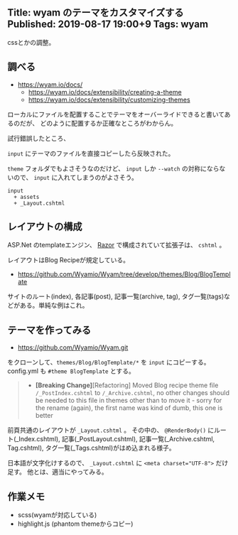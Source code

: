 Title: wyam のテーマをカスタマイズする
Published: 2019-08-17 19:00+9
Tags: wyam
---
cssとかの調整。

## 調べる

* https://wyam.io/docs/
  * https://wyam.io/docs/extensibility/creating-a-theme
  * https://wyam.io/docs/extensibility/customizing-themes

ローカルにファイルを配置することでテーマをオーバーライドできると書いてあるのだが、
どのように配置するか正確なところがわからん。

試行錯誤したところ、

`input` にテーマのファイルを直接コピーしたら反映された。

`theme` フォルダでもよさそうなのだけど、 `input` しか `--watch` の対称にならないので、
`input` に入れてしまうのがよさそう。

```
input
  + assets
  + _Layout.cshtml
```

## レイアウトの構成

ASP.Net のtemplateエンジン、 [Razor](https://docs.microsoft.com/en-us/aspnet/core/mvc/views/razor?view=aspnetcore-2.2) で構成されていて拡張子は、 `cshtml` 。

レイアウトはBlog Recipeが規定している。

* https://github.com/Wyamio/Wyam/tree/develop/themes/Blog/BlogTemplate

サイトのルート(index), 各記事(post), 記事一覧(archive, tag), タグ一覧(tags)などがある。単純な例はこれ。

## テーマを作ってみる

* https://github.com/Wyamio/Wyam.git

をクローンして、`themes/Blog/BlogTemplate/*` を `input` にコピーする。
config.yml も `#theme BlogTemplate` とする。

> - **[Breaking Change]**[Refactoring] Moved Blog recipe theme file `/_PostIndex.cshtml` to `/_Archive.cshtml`, no other changes should be needed to this file in themes other than to move it - sorry for the rename (again), the first name was kind of dumb, this one is better

前頁共通のレイアウトが `_Layout.cshtml` 。 その中の、 `@RenderBody()` にルート(_Index.cshtml), 記事(_PostLayout.cshtml), 記事一覧(_Archive.cshtml, Tag.cshtml), タグ一覧(_Tags.cshtml)がはめ込まれる様子。

日本語が文字化けするので、 `_Layout.cshtml` に `<meta charset="UTF-8">` だけ足す。
他とは、適当にやってみる。

## 作業メモ

* scss(wyamが対応している)
* highlight.js (phantom themeからコピー)

